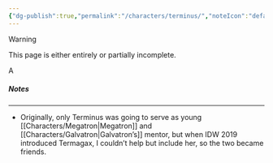 ```yaml
---
{"dg-publish":true,"permalink":"/characters/terminus/","noteIcon":"default"}
---
```

  
>[!warning] 
>This page is either entirely or partially incomplete. 

A 
##### Notes
---
- Originally, only Terminus was going to serve as young [[Characters/Megatron\|Megatron]] and [[Characters/Galvatron\|Galvatron’s]] mentor, but when IDW 2019 introduced Termagax, I couldn’t help but include her, so the two became friends. 